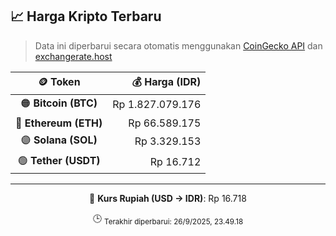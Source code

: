 

<!-- HARGA_KRIPTO -->
## 📈 Harga Kripto Terbaru

> Data ini diperbarui secara otomatis menggunakan [CoinGecko API](https://www.coingecko.com/) dan [exchangerate.host](https://exchangerate.host/)

<div align="center">

| 🪙 Token | 💰 Harga (IDR) |
|:------:|---------------:|
| 🟠 **Bitcoin (BTC)**   | Rp 1.827.079.176 |
| 🔵 **Ethereum (ETH)**  | Rp 66.589.175 |
| 🟣 **Solana (SOL)**    | Rp 3.329.153 |
| 🟢 **Tether (USDT)**   | Rp 16.712 |

---

💱 **Kurs Rupiah (USD → IDR)**: Rp 16.718

🕒 <sub>Terakhir diperbarui: 26/9/2025, 23.49.18</sub>

</div>
<!-- /HARGA_KRIPTO -->